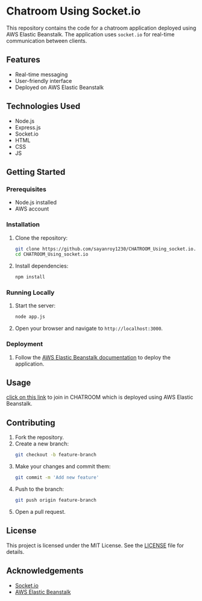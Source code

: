# Chatroom Using Socket.io

This repository contains the code for a chatroom application deployed using AWS Elastic Beanstalk. The application uses `socket.io` for real-time communication between clients.

## Features

- Real-time messaging
- User-friendly interface
- Deployed on AWS Elastic Beanstalk

## Technologies Used

- Node.js
- Express.js
- Socket.io
- HTML
- CSS
- JS
  
## Getting Started

### Prerequisites

- Node.js installed
- AWS account

### Installation

1. Clone the repository:
    ```bash
    git clone https://github.com/sayanroy1230/CHATROOM_Using_socket.io.git
    cd CHATROOM_Using_socket.io
    ```
2. Install dependencies:
    ```bash
    npm install
    ```

### Running Locally

1. Start the server:
    ```bash
    node app.js
    ```
2. Open your browser and navigate to `http://localhost:3000`.

### Deployment

1. Follow the [AWS Elastic Beanstalk documentation](https://docs.aws.amazon.com/elasticbeanstalk/latest/dg/Welcome.html) to deploy the application.

## Usage

[click on this link](http://chatroom-env.eba-k2ny8d3f.ap-south-1.elasticbeanstalk.com/) to join in CHATROOM which is deployed using AWS Elastic Beanstalk.


## Contributing

1. Fork the repository.
2. Create a new branch:
    ```bash
    git checkout -b feature-branch
    ```
3. Make your changes and commit them:
    ```bash
    git commit -m 'Add new feature'
    ```
4. Push to the branch:
    ```bash
    git push origin feature-branch
    ```
5. Open a pull request.

## License

This project is licensed under the MIT License. See the [LICENSE](LICENSE) file for details.

## Acknowledgements

- [Socket.io](https://socket.io/)
- [AWS Elastic Beanstalk](https://aws.amazon.com/elasticbeanstalk/)


